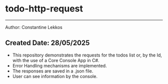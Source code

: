 # todo-http-request
---
Author: Constantine Lekkos

Created Date: 28/05/2025
---
- This repository demonstrates the requests for the todos list or, by the Id, with the use of a Core Console App in C#.
- Error Handling mechanisms are implemented.
- The responses are saved in a .json file.
- User can see information by the console.
